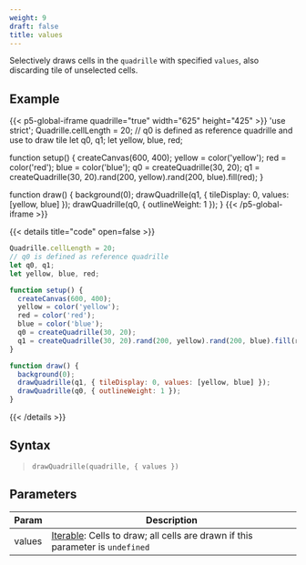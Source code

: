 ```yaml
---
weight: 9
draft: false
title: values
---
```


Selectively draws cells in the `quadrille` with specified `values`, also discarding tile of unselected cells.

## Example

{{< p5-global-iframe quadrille="true" width="625" height="425" >}}
'use strict';
Quadrille.cellLength = 20;
// q0 is defined as reference quadrille and use to draw tile
let q0, q1;
let yellow, blue, red;

function setup() {
  createCanvas(600, 400);
  yellow = color('yellow');
  red = color('red');
  blue = color('blue');
  q0 = createQuadrille(30, 20);
  q1 = createQuadrille(30, 20).rand(200, yellow).rand(200, blue).fill(red);
}

function draw() {
  background(0);
  drawQuadrille(q1, { tileDisplay: 0, values: [yellow, blue] });
  drawQuadrille(q0, { outlineWeight: 1 });
}
{{< /p5-global-iframe >}}

{{< details title="code" open=false >}}
```js
Quadrille.cellLength = 20;
// q0 is defined as reference quadrille
let q0, q1;
let yellow, blue, red;

function setup() {
  createCanvas(600, 400);
  yellow = color('yellow');
  red = color('red');
  blue = color('blue');
  q0 = createQuadrille(30, 20);
  q1 = createQuadrille(30, 20).rand(200, yellow).rand(200, blue).fill(red);
}

function draw() {
  background(0);
  drawQuadrille(q1, { tileDisplay: 0, values: [yellow, blue] });
  drawQuadrille(q0, { outlineWeight: 1 });
}
```
{{< /details >}}

## Syntax

> `drawQuadrille(quadrille, { values })`

## Parameters

| Param  | Description                                                                                 |
|--------|---------------------------------------------------------------------------------------------|
| values | [Iterable](https://developer.mozilla.org/en-US/docs/Web/JavaScript/Reference/Statements/for...of): Cells to draw; all cells are drawn if this parameter is `undefined` |